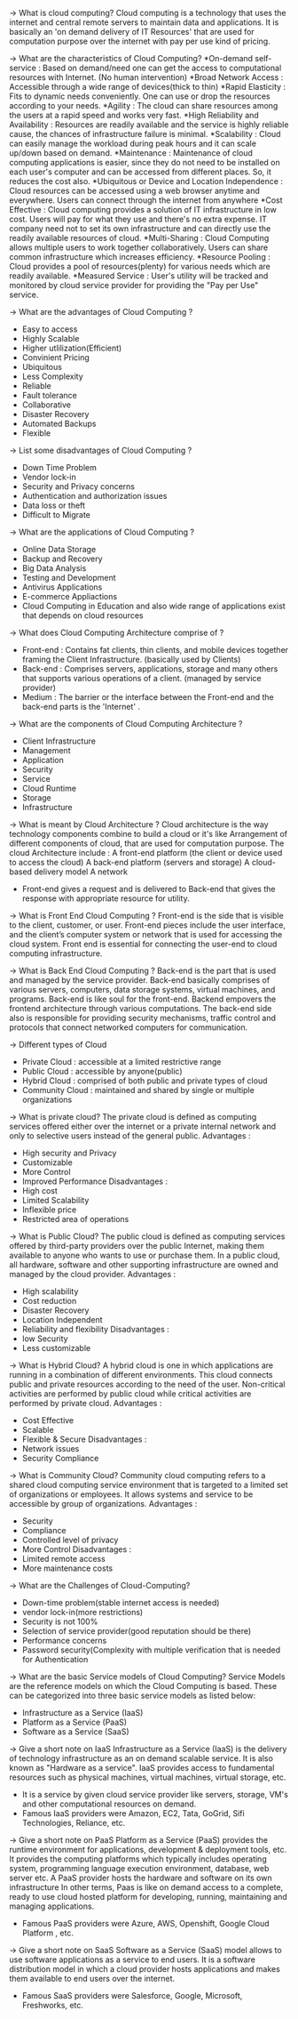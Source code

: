 -> What is cloud computing?
Cloud computing is a technology that uses the internet and central remote servers to  maintain data and applications.
It is basically an 'on demand delivery of IT Resources' that are used for computation purpose over the internet with pay per use kind of pricing.

-> What are the characteristics of Cloud Computing?
*On-demand self-service : Based on demand/need one can get the access to computational resources with Internet. (No human intervention)
*Broad Network Access : Accessible through a wide range of devices(thick to thin)
*Rapid Elasticity : Fits to dynamic needs conveniently. One can use or drop the resources according to your needs.
*Agility : The cloud can share resources among the users at a rapid speed and works very fast.
*High Reliability and Availability : Resources are readily available and the service is highly reliable cause, the chances of infrastructure failure is minimal.
*Scalability : Cloud can easily manage the workload during peak hours and it can scale up/down based on demand.
*Maintenance : Maintenance of cloud computing applications is easier, since they do not need to be installed on  each user's computer and can be accessed from  different places. So, it reduces the cost also.
*Ubiquitous or Device and Location Independence : Cloud resources can be accessed using a web browser anytime and everywhere. Users can connect through the internet from anywhere
*Cost Effective : Cloud computing provides a solution of IT infrastructure in low cost. Users will pay for what they use and there's no extra expense.
IT company need not to set its own infrastructure and can directly use the readily available resources of cloud.
*Multi-Sharing : Cloud Computing allows multiple users to work together collaboratively.  Users can share common infrastructure which increases efficiency.
*Resource Pooling : Cloud provides a pool of resources(plenty) for various needs which are readily available.
*Measured Service : User's utility will be tracked and monitored by cloud service provider for providing the "Pay per Use" service.

-> What are the advantages of Cloud Computing ?
- Easy to access
- Highly Scalable
- Higher utlilization(Efficient)
- Convinient Pricing
- Ubiquitous
- Less Complexity
- Reliable
- Fault tolerance
- Collaborative
- Disaster Recovery
- Automated Backups
- Flexible

-> List some disadvantages of Cloud Computing ?
- Down Time Problem
- Vendor lock-in
- Security and Privacy concerns
- Authentication and authorization issues
- Data loss or theft
- Difficult to Migrate

-> What are the applications of Cloud Computing ?
- Online Data Storage
- Backup and Recovery
- Big Data Analysis
- Testing and Development
- Antivirus Applications
- E-commerce Appliactions
- Cloud Computing in Education
 and also wide range of applications exist that depends on cloud resources

-> What does Cloud Computing Architecture comprise of ?
- Front-end : Contains fat clients, thin clients, and mobile devices together framing the Client Infrastructure. (basically used by Clients)
- Back-end : Comprises servers, applications, storage and many others that supports various operations of a client. (managed by service provider)
- Medium :  The barrier or the interface between the Front-end and the back-end parts is the 'Internet' .

-> What are the components of Cloud Computing Architecture ?
- Client Infrastructure
- Management
- Application
- Security
- Service
- Cloud Runtime
- Storage
- Infrastructure

-> What is meant by Cloud Architecture ?
Cloud architecture is the way technology components combine to build a cloud or it's like Arrangement of different components of cloud, that are used for computation purpose.
The cloud Architecture include :
A front-end platform (the client or device used to access the cloud)
A back-end platform (servers and storage)
A cloud-based delivery model
A network
- Front-end gives a request and is delivered to Back-end that gives the response with appropriate resource for utility.

-> What is Front End Cloud Computing ?
Front-end is the side that is visible to the client, customer, or  user. Front-end pieces include the user interface, and the  client’s computer system or network that is used for accessing the cloud system. Front end is essential for connecting the user-end to cloud computing infrastructure.

-> What is Back End Cloud Computing ?
Back-end is the part that is used and managed by the service provider.
Back-end basically comprises of  various servers, computers, data storage systems, virtual  machines, and programs. Back-end is like soul for the front-end. Backend empovers the frontend architecture through various computations.  The back-end side also is responsible for providing security mechanisms, traffic control and protocols that connect networked  computers for communication.

-> Different types of Cloud
- Private Cloud : accessible at a limited restrictive range
- Public Cloud : accessible by anyone(public)
- Hybrid Cloud : comprised of both public and private types of cloud
- Community Cloud : maintained and shared by single or multiple organizations

-> What is private cloud?
The private cloud is defined as computing services offered either over the internet or a private internal network and only to selective users instead of the general public.
Advantages :
- High security and Privacy
- Customizable
- More Control
- Improved Performance
Disadvantages :
- High cost
- Limited Scalability
- Inflexible price
- Restricted area of operations

-> What is Public Cloud?
The public cloud is defined as computing services offered by third-party providers over the public Internet, making them available to anyone who wants to use or purchase them. In a public cloud, all hardware, software and other supporting infrastructure are owned and managed by the cloud provider.
Advantages :
- High scalability
- Cost reduction
- Disaster Recovery
- Location Independent
- Reliability and flexibility
Disadvantages :
- low Security
- Less customizable

-> What is Hybrid Cloud?
A hybrid cloud is one in which applications are running in a combination of different environments. This cloud connects public and private resources according to the need of the user. Non-critical activities are  performed by public cloud while critical  activities are performed by private cloud.
Advantages :
- Cost Effective
- Scalable
- Flexible & Secure
Disadvantages :
- Network issues
- Security Compliance

-> What is Community Cloud?
Community cloud computing refers to a shared cloud computing service environment that is targeted to a limited set of organizations or employees.
It allows systems and service to be accessible by group of organizations.
Advantages :
- Security
- Compliance
- Controlled level of privacy
- More Control
Disadvantages :
- Limited remote access
- More maintenance costs

-> What are the Challenges of Cloud-Computing?
- Down-time problem(stable internet access is needed)
- vendor lock-in(more restrictions)
- Security is not 100%
- Selection of service provider(good reputation should be there)
- Performance concerns
- Password security(Complexity with multiple verification that is needed for Authentication

-> What are the basic Service models of Cloud Computing?
Service Models are the reference models on which the  Cloud Computing is based. These can be categorized  into three basic service models as listed below:
- Infrastructure as a Service (IaaS)
- Platform as a Service (PaaS)
- Software as a Service (SaaS)

-> Give a short note on IaaS
Infrastructure as a Service (IaaS) is the delivery of technology infrastructure as an on  demand scalable service. It is also known as "Hardware as a service". IaaS provides access to fundamental resources such as  physical machines, virtual machines, virtual storage, etc.
- It is a service by given cloud service provider like servers, storage, VM's and other computational resources on demand.
- Famous IaaS providers were  Amazon, EC2, Tata, GoGrid, Sifi Technologies, Reliance, etc.

-> Give a short note on PaaS
Platform as a Service (PaaS) provides the runtime environment for applications,  development & deployment tools, etc.
It provides the computing platforms which typically includes operating system, programming language execution environment, database, web server etc. A PaaS provider hosts the hardware and software on its own infrastructure
In other terms, Paas is like on demand access to a complete, ready to use cloud hosted platform for developing, running, maintaining and managing applications.
- Famous PaaS providers were Azure, AWS, Openshift, Google Cloud Platform , etc.

-> Give a short note on SaaS
Software as a Service (SaaS) model allows to use software applications as a service to end users.
It is a software distribution model in which a cloud provider hosts applications and makes them available to end users over the internet.
- Famous SaaS providers were Salesforce, Google, Microsoft, Freshworks, etc.
